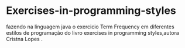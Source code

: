 # Exercises-in-programming-styles
fazendo na linguagem java o exercicio Term Frequency em diferentes estilos de programação do livro exercises in programming styles,autora Cristna Lopes . 
